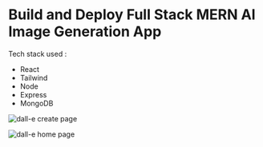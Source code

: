 <h1>Build and Deploy Full Stack MERN AI Image Generation App</h1>

<p>Tech stack used : </p>

<ul>
<li>React</li>
<li>Tailwind</li>
<li>Node</li>
<li>Express</li>
<li>MongoDB</li>
</ul>

![dall-e create page](https://user-images.githubusercontent.com/97365258/222951714-21c43ecc-c028-4cb8-b761-55b4698f39b9.png)

![dall-e home page](https://user-images.githubusercontent.com/97365258/222951723-88ba7531-05ba-4b65-8dfe-466dcb78bc65.png)

